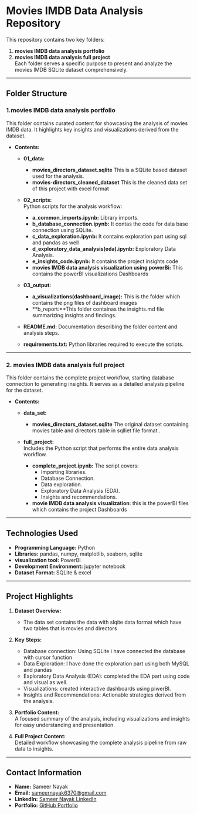 # Movies IMDB Data Analysis Repository

This repository contains two key folders:  
1. **movies IMDB data analysis  portfolio**  
2. **movies IMDB data analysis full project**  
Each folder serves a specific purpose to present and analyze the movies IMDB SQLite dataset comprehensively.

---

## Folder Structure

### 1.movies IMDB data analysis  portfolio 
This folder contains curated content for showcasing the analysis of movies IMDB data. It highlights key insights and visualizations derived from the dataset.

- **Contents:**
  - **01_data:**  
    - **movies_directors_dataset.sqlite** This is a SQLite based  dataset used for the analysis.
    - **movies-directors_cleaned_dataset** This is the cleaned data set of this project with excel format 

  - **02_scripts:**  
    Python scripts for the analysis workflow:  
    - **a_common_imports.ipynb:** Library imports.  
    - **b_database_connection.ipynb:** It contas the code for data base connection using SQLite.  
    - **c_data_exploration.ipynb:** It contains exploration part using sql and pandas as well   
    - **d_exploratory_data_analysis(eda).ipynb:** Exploratory Data Analysis.  
    - **e_insights_code.ipynb:** It contains the project insights code
    - **movies IMDB data analysis visualization using powerBi:** This contains the powerBI visualizations Dashboards

  - **03_output:**  
    - **a_visualizations(dashboard_image):** This is the folder which contains the png files of  dashboard images   
    - **b_report:**This folder containas the insights.md file summarizing insights and findings.  

  - **README.md:** Documentation describing the folder content and analysis steps.  
  - **requirements.txt:** Python libraries required to execute the scripts.

---

### 2. movies IMDB data analysis full project
This folder contains the complete project workflow, starting database connection to generating insights. It serves as a detailed analysis pipeline for the dataset.  

- **Contents:**
  - **data_set:**    
    - **movies_directors_dataset.sqlite** The original dataset containing movies table and directors table in sqlliet file format .

  - **full_project:**  
    Includes the Python script that performs the entire data analysis workflow.  
    - **complete_project.ipynb:** The script covers:
      - Importing libraries.
      - Database Connection.
      - Data exploration.
      - Exploratory Data Analysis (EDA).
      - Insights and recommendations.
    - **movie IMDB data analysis visualization**: this is the powerBI files which contains the project Dashboards

---

## Technologies Used

- **Programming Language:** Python  
- **Libraries:** pandas, numpy, matplotlib, seaborn, sqlite
- **visualization tool:** PowerBI 
- **Development Environment:** jupyter notebook  
- **Dataset Format:** SQLite & excel 

---

## Project Highlights

1. **Dataset Overview:**
   - The data set contains the data with slqite data format which have two tables that is movies and directors

2. **Key Steps:**
   - Database connection: Using SQLite i have connected the database with cursor function
   - Data Exploration: I have done the exploration part using both MySQL and pandas
   - Exploratory Data Analysis (EDA): completed the EDA part using code and visual as well.
   - Visualizations: created interactive dashboards using piwerBI.
   - Insights and Recommendations: Actionable strategies derived from the analysis.

3. **Portfolio Content:**  
   A focused summary of the analysis, including visualizations and insights for easy understanding and presentation.

4. **Full Project Content:**  
   Detailed workflow showcasing the complete analysis pipeline from raw data to insights.

---

## Contact Information

- **Name:** Sameer Nayak  
- **Email:** sameernayak6370@gmail.com  
- **LinkedIn:** [Sameer Nayak LinkedIn](https://www.linkedin.com/in/sameer-nayak-5a147a260/overlay/about-this-profile/?lipi=urn%3Ali%3Apage%3Ad_flagship3_profile_view_base%3BlpK1i7fTSnCkEeHIhj2u7g%3D%3D)  
- **Portfolio:** [GitHub Portfolio](https://github.com/sameer-analytics/movies-IMDB-data-analysis-sql)  

